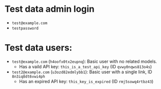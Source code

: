 # Test data admin login
- `test@example.com`
- `testpassword`

# Test data users:

- `test@example.com` (`h4oofx0tx2eupnq`): Basic user with no related models.
  - Has a vaild API key: `this_is_a_test_api_key` (ID `qvwy0nqws813o4s`)
- `test2@example.com` (`u3ozd82edmlybb1`): Basic user with a single link, ID `8n3iq8dt6vwi4ph`
  - Has an expired API key: `this_key_is_expired` (ID `rmj5sowq4rtbz43`)